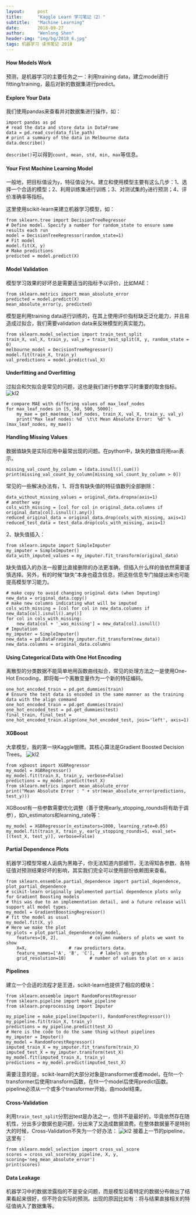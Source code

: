 ```yaml
---
layout:     post
title:      "Kaggle Learn 学习笔记（2）"
subtitle:   "Machine Learning"
date:       2018-09-27
author:     "Wenlong Shen"
header-img: "img/bg/2018_6.jpg"
tags: 机器学习 读书笔记 2018
---
```


<script type="text/javascript" src="http://cdn.mathjax.org/mathjax/latest/MathJax.js?config=default"></script>

#### How Models Work

预测，是机器学习的主要任务之一：利用training data，建立model进行fitting/training，最后对新的数据集进行predict。

#### Explore Your Data

我们使用pandas来查看并对数据集进行操作，如：

	import pandas as pd
	# read the data and store data in DataFrame
	data = pd.read_csv(data_file_path) 
	# print a summary of the data in Melbourne data
	data.describe()

`describe()`可以得到`count, mean, std, min, max`等信息。

#### Your First Machine Learning Model

一般地，把目标值设为`y`，特征值设为`X`。建立和使用模型主要有这么几步：1、选择一个合适的模型；2、利用训练集进行训练；3、对测试集的`y`进行预测；4、评价准确率等指标。

这里使用scikit-learn来建立机器学习模型，如：

	from sklearn.tree import DecisionTreeRegressor
	# Define model. Specify a number for random_state to ensure same results each run
	model = DecisionTreeRegressor(random_state=1)
	# Fit model
	model.fit(X, y)
	# Make predictions
	predicted = model.predict(X)

#### Model Validation

模型学习效果的好坏总是需要适当的指标予以评价，比如MAE：

	from sklearn.metrics import mean_absolute_error
	predicted = model.predict(X)
	mean_absolute_error(y, predicted)

模型是利用training data进行训练的，在其上使用评价指标缺乏泛化能力，并且易造成过拟合，我们需要validation data来反映模型的真实能力。

	from sklearn.model_selection import train_test_split
	train_X, val_X, train_y, val_y = train_test_split(X, y, random_state = 0)
	melbourne_model = DecisionTreeRegressor()
	model.fit(train_X, train_y)
	val_predictions = model.predict(val_X)

#### Underfitting and Overfitting

过拟合和欠拟合是常见的问题，这也是我们进行参数学习时重要的取舍指标。
![kl2](/img/post/2018_09_27_fitting.png)

	# compare MAE with differing values of max_leaf_nodes
	for max_leaf_nodes in [5, 50, 500, 5000]:
		my_mae = get_mae(max_leaf_nodes, train_X, val_X, train_y, val_y)
		print("Max leaf nodes: %d  \t\t Mean Absolute Error:  %d" %(max_leaf_nodes, my_mae))

#### Handling Missing Values

数据值缺失是实际应用中最常出现的问题。在python中，缺失的数值将用`nan`表示。

	missing_val_count_by_column = (data.isnull().sum())
	print(missing_val_count_by_column[missing_val_count_by_column > 0])

常见的一些解决办法有，1、将含有缺失值的特征值数列全部删除：

	data_without_missing_values = original_data.dropna(axis=1)
	# another way
	cols_with_missing = [col for col in original_data.columns if original_data[col].isnull().any()]
	reduced_original_data = original_data.drop(cols_with_missing, axis=1)
	reduced_test_data = test_data.drop(cols_with_missing, axis=1)

2、缺失值插入：

	from sklearn.impute import SimpleImputer
	my_imputer = SimpleImputer()
	data_with_imputed_values = my_imputer.fit_transform(original_data)

缺失值插入的办法一般要比直接删除的办法更准确，但插入什么样的值依然需要谨慎选择。另外，有的时候“缺失”本身也蕴含信息，把这些信息专门抽提出来也可能提高模型学习能力。
	
	# make copy to avoid changing original data (when Imputing)
	new_data = original_data.copy()
	# make new columns indicating what will be imputed
	cols_with_missing = [col for col in new_data.columns if new_data[col].isnull().any()]
	for col in cols_with_missing:
		new_data[col + '_was_missing'] = new_data[col].isnull()
	# Imputation
	my_imputer = SimpleImputer()
	new_data = pd.DataFrame(my_imputer.fit_transform(new_data))
	new_data.columns = original_data.columns

#### Using Categorical Data with One Hot Encoding

离散型的分类数据不能简单地用函数曲线拟合，常见的处理方法之一是使用One-Hot Encoding，即将每一个离散变量作为一个新的特征编码。

	one_hot_encoded_train = pd.get_dummies(train)
	# Ensure the test data is encoded in the same manner as the training data with the align command
	one_hot_encoded_train = pd.get_dummies(train)
	one_hot_encoded_test = pd.get_dummies(test)
	final_train, final_test = one_hot_encoded_train.align(one_hot_encoded_test, join='left', axis=1)

#### XGBoost

大拿模型，我的第一块Kaggle银牌。其核心算法是Gradient Boosted Decision Trees。
![kl2](/img/post/2018_09_27_xgboost.png)

	from xgboost import XGBRegressor
	my_model = XGBRegressor()
	my_model.fit(train_X, train_y, verbose=False)
	predictions = my_model.predict(test_X)
	from sklearn.metrics import mean_absolute_error
	print("Mean Absolute Error : " + str(mean_absolute_error(predictions, test_y)))

XGBoost有一些参数需要优化调整（善于使用early_stopping_rounds将有助于调参），如n_estimators和learning_rate等：

	my_model = XGBRegressor(n_estimators=1000, learning_rate=0.05)
	my_model.fit(train_X, train_y, early_stopping_rounds=5, eval_set=[(test_X, test_y)], verbose=False)

#### Partial Dependence Plots

机器学习模型常被人诟病为黑箱子，你无法知道内部细节，无法得知各参数、各特征值对预测结果好坏的影响，其实我们完全可以使用部份依赖图来查看。

	from sklearn.ensemble.partial_dependence import partial_dependence, plot_partial_dependence
	# scikit-learn originally implemented partial dependence plots only for Gradient Boosting models
	# this was due to an implementation detail, and a future release will support all model types.
	my_model = GradientBoostingRegressor()
	# fit the model as usual
	my_model.fit(X, y)
	# Here we make the plot
	my_plots = plot_partial_dependence(my_model, 
		features=[0, 2],			# column numbers of plots we want to show
		X=X,				# raw predictors data.
		feature_names=['A', 'B', 'C'], 	# labels on graphs
		grid_resolution=10) 		# number of values to plot on x axis

#### Pipelines

建立一个合适的流程才是王道，scikit-learn也提供了相应的模块：

	from sklearn.ensemble import RandomForestRegressor
	from sklearn.pipeline import make_pipeline
	from sklearn.preprocessing import Imputer

	my_pipeline = make_pipeline(Imputer(), RandomForestRegressor())
	my_pipeline.fit(train_X, train_y)
	predictions = my_pipeline.predict(test_X)
	# Here is the code to do the same thing without pipelines
	my_imputer = Imputer()
	my_model = RandomForestRegressor()
	imputed_train_X = my_imputer.fit_transform(train_X)
	imputed_test_X = my_imputer.transform(test_X)
	my_model.fit(imputed_train_X, train_y)
	predictions = my_model.predict(imputed_test_X)

需要注意的是，scikit-learn的大部分对象是transformer或者model，在fit一个transformer后使用transform函数，在fit一个model后使用predict函数。pipeline必须从一个或多个transformer开始，由model结束。

#### Cross-Validation

利用`train_test_split`分割出test是办法之一，但并不是最好的，毕竟依然存在随机性，分出多少数据也是问题，分出来了又造成数据浪费。在整体数据量不是特别大的时候，Cross-Validation不失为一个好办法：
![kl2](/img/post/2018_09_27_cv.png)
接着上一节的pipeline，这里有：

	from sklearn.model_selection import cross_val_score
	scores = cross_val_score(my_pipeline, X, y, scoring='neg_mean_absolute_error')
	print(scores)

#### Data Leakage

机器学习中的数据泄露指的不是安全问题，而是模型沿着特定的数据分布做出了结果看起来很好，但不符合实际的预测。出现的原因比如有：将与结果直接相关的特征值纳入了数据集等。
